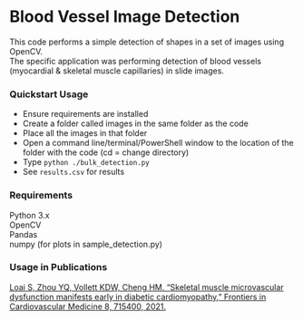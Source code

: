 # Blood Vessel Image Detection

This code performs a simple detection of shapes in a set of images using OpenCV.<br>
The specific application was performing detection of blood vessels (myocardial & skeletal muscle capillaries) in slide images.

### Quickstart Usage
- Ensure requirements are installed
- Create a folder called images in the same folder as the code
- Place all the images in that folder
- Open a command line/terminal/PowerShell window to the location of the folder with the code (cd = change directory)
- Type `python ./bulk_detection.py`
- See `results.csv` for results

### Requirements
Python 3.x<br>
OpenCV<br>
Pandas<br>
numpy (for plots in sample_detection.py)

### Usage in Publications
[Loai S, Zhou YQ, Vollett KDW, Cheng HM. “Skeletal muscle microvascular dysfunction manifests early in diabetic cardiomyopathy,” Frontiers in Cardiovascular Medicine 8, 715400, 2021.](https://www.frontiersin.org/articles/10.3389/fcvm.2021.715400/full)

